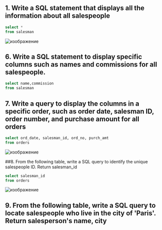 ## 1. Write a SQL statement that displays all the information about all salespeople
```sql
select *
from salesman
```

![изображение](https://user-images.githubusercontent.com/122611882/221497269-301533b7-95a3-47fa-85e6-4285ac8516d9.png)


## 6. Write a SQL statement to display specific columns such as names and commissions for all salespeople. 
```sql
select name,commission
from salesman
```



## 7. Write a query to display the columns in a specific order, such as order date, salesman ID, order number, and purchase amount for all orders

```sql
select ord_date, salesman_id, ord_no, purch_amt
from orders
```

![изображение](https://user-images.githubusercontent.com/122611882/221497726-f3b1341a-01b6-491d-8a1e-9338e00023bb.png)


##8. From the following table, write a SQL query to identify the unique salespeople ID. Return salesman_id
```sql
select salesman_id
from orders 
```
![изображение](https://user-images.githubusercontent.com/122611882/221497725-634daea7-1968-4a8e-ae31-48d4b0517ac6.png)

## 9. From the following table, write a SQL query to locate salespeople who live in the city of 'Paris'. Return salesperson's name, city

```sql





